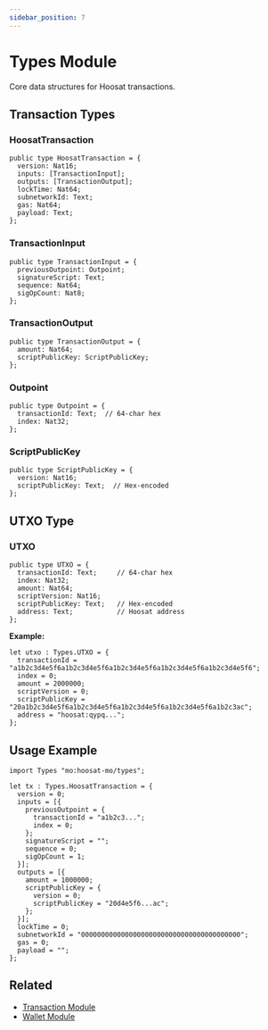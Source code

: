 ```yaml
---
sidebar_position: 7
---
```


# Types Module

Core data structures for Hoosat transactions.

## Transaction Types

### HoosatTransaction

```motoko
public type HoosatTransaction = {
  version: Nat16;
  inputs: [TransactionInput];
  outputs: [TransactionOutput];
  lockTime: Nat64;
  subnetworkId: Text;
  gas: Nat64;
  payload: Text;
};
```

### TransactionInput

```motoko
public type TransactionInput = {
  previousOutpoint: Outpoint;
  signatureScript: Text;
  sequence: Nat64;
  sigOpCount: Nat8;
};
```

### TransactionOutput

```motoko
public type TransactionOutput = {
  amount: Nat64;
  scriptPublicKey: ScriptPublicKey;
};
```

### Outpoint

```motoko
public type Outpoint = {
  transactionId: Text;  // 64-char hex
  index: Nat32;
};
```

### ScriptPublicKey

```motoko
public type ScriptPublicKey = {
  version: Nat16;
  scriptPublicKey: Text;  // Hex-encoded
};
```

## UTXO Type

### UTXO

```motoko
public type UTXO = {
  transactionId: Text;     // 64-char hex
  index: Nat32;
  amount: Nat64;
  scriptVersion: Nat16;
  scriptPublicKey: Text;   // Hex-encoded
  address: Text;           // Hoosat address
};
```

**Example:**
```motoko
let utxo : Types.UTXO = {
  transactionId = "a1b2c3d4e5f6a1b2c3d4e5f6a1b2c3d4e5f6a1b2c3d4e5f6a1b2c3d4e5f6";
  index = 0;
  amount = 2000000;
  scriptVersion = 0;
  scriptPublicKey = "20a1b2c3d4e5f6a1b2c3d4e5f6a1b2c3d4e5f6a1b2c3d4e5f6a1b2c3ac";
  address = "hoosat:qypq...";
};
```

## Usage Example

```motoko
import Types "mo:hoosat-mo/types";

let tx : Types.HoosatTransaction = {
  version = 0;
  inputs = [{
    previousOutpoint = {
      transactionId = "a1b2c3...";
      index = 0;
    };
    signatureScript = "";
    sequence = 0;
    sigOpCount = 1;
  }];
  outputs = [{
    amount = 1000000;
    scriptPublicKey = {
      version = 0;
      scriptPublicKey = "20d4e5f6...ac";
    };
  }];
  lockTime = 0;
  subnetworkId = "0000000000000000000000000000000000000000";
  gas = 0;
  payload = "";
};
```

## Related

- [Transaction Module](./transaction.md)
- [Wallet Module](./wallet.md)

